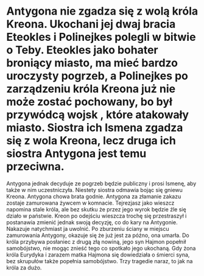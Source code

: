 # Antygona nie zgadza  się z  wolą króla Kreona. Ukochani jej dwaj bracia Eteokles i Polinejkes polegli w bitwie o Teby. Eteokles jako bohater broniący miasto, ma mieć bardzo uroczysty pogrzeb, a Polinejkes po zarządzeniu króla Kreona już nie może zostać pochowany, bo był przywódcą wojsk , które atakowały miasto. Siostra ich Ismena zgadza się z wola Kreona, lecz druga ich siostra Antygona jest temu przeciwna.
Antygona jednak decyduje ze pogrzeb będzie publiczny i prosi Ismenę, aby także w nim uczestniczyła. Niestety siostra odmawia  bojąc się gniewu Kreona. Antygona chowa brata godnie.
Antygona za złamanie zakazu zostaje zamurowana żywcem w komnacie. Tejrezjasz jako wieszcz napomina stale króla, ale bez skutku że przez jego wyrok będzie źle się działo w państwie. Kreon po odejściu wieszcza  trochę się przestraszył i postanawia zmienić jednak swoją decyzję, co do kary na Antygonie. Nakazuje natychmiast ja uwolnić.
Po zburzeniu ściany w miejscu zamurowania Antygony, okazuje się że już jest za późno, ona umarła. Do króla przybywa posłaniec z drugą złą nowiną, jego syn Hajmon popełnił samobójstwo, nie mogąc znieść tego co spotkało jego ukochaną. Gdy żona króla Eurydyka i zarazem matka Hajmona się dowiedziała o śmierci syna, bez skrupułów także popełnia samobójstwo. Trzy tragedie naraz, to jak na króla za dużo.
